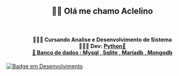 <h2 align="center">👋🏿 Olá me chamo Aclelino</h2><br>

<h4 align = "center">
👨🏿‍🎓 Cursando Analise e Desenvolvimento de Sistema<br>
👨🏿‍💻 Dev: <u>Python🐍<br>
🎲 Banco de dados : Mysql , Sqlite , Mariadb , Mongodb<br>
</h4>
 
![Badge em Desenvolvimento](http://img.shields.io/static/v1?label=STATUS&message=EM%20DESENVOLVIMENTO&color=GREEN&style=for-the-badge)



<!---
Aclelino/Aclelino is a ✨ special ✨ repository because its `README.md` (this file) appears on your GitHub profile.
You can click the Preview link to take a look at your changes.
--->
